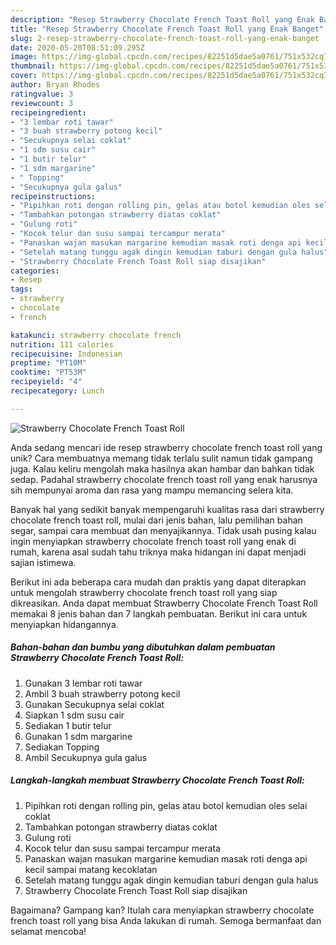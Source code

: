 ```yaml
---
description: "Resep Strawberry Chocolate French Toast Roll yang Enak Banget"
title: "Resep Strawberry Chocolate French Toast Roll yang Enak Banget"
slug: 2-resep-strawberry-chocolate-french-toast-roll-yang-enak-banget
date: 2020-05-20T08:51:09.295Z
image: https://img-global.cpcdn.com/recipes/82251d5dae5a0761/751x532cq70/strawberry-chocolate-french-toast-roll-foto-resep-utama.jpg
thumbnail: https://img-global.cpcdn.com/recipes/82251d5dae5a0761/751x532cq70/strawberry-chocolate-french-toast-roll-foto-resep-utama.jpg
cover: https://img-global.cpcdn.com/recipes/82251d5dae5a0761/751x532cq70/strawberry-chocolate-french-toast-roll-foto-resep-utama.jpg
author: Bryan Rhodes
ratingvalue: 3
reviewcount: 3
recipeingredient:
- "3 lembar roti tawar"
- "3 buah strawberry potong kecil"
- "Secukupnya selai coklat"
- "1 sdm susu cair"
- "1 butir telur"
- "1 sdm margarine"
- " Topping"
- "Secukupnya gula galus"
recipeinstructions:
- "Pipihkan roti dengan rolling pin, gelas atau botol kemudian oles selai coklat"
- "Tambahkan potongan strawberry diatas coklat"
- "Gulung roti"
- "Kocok telur dan susu sampai tercampur merata"
- "Panaskan wajan masukan margarine kemudian masak roti denga api kecil sampai matang kecoklatan"
- "Setelah matang tunggu agak dingin kemudian taburi dengan gula halus"
- "Strawberry Chocolate French Toast Roll siap disajikan"
categories:
- Resep
tags:
- strawberry
- chocolate
- french

katakunci: strawberry chocolate french 
nutrition: 111 calories
recipecuisine: Indonesian
preptime: "PT10M"
cooktime: "PT53M"
recipeyield: "4"
recipecategory: Lunch

---
```



![Strawberry Chocolate French Toast Roll](https://img-global.cpcdn.com/recipes/82251d5dae5a0761/751x532cq70/strawberry-chocolate-french-toast-roll-foto-resep-utama.jpg)

Anda sedang mencari ide resep strawberry chocolate french toast roll yang unik? Cara membuatnya memang tidak terlalu sulit namun tidak gampang juga. Kalau keliru mengolah maka hasilnya akan hambar dan bahkan tidak sedap. Padahal strawberry chocolate french toast roll yang enak harusnya sih mempunyai aroma dan rasa yang mampu memancing selera kita.

Banyak hal yang sedikit banyak mempengaruhi kualitas rasa dari strawberry chocolate french toast roll, mulai dari jenis bahan, lalu pemilihan bahan segar, sampai cara membuat dan menyajikannya. Tidak usah pusing kalau ingin menyiapkan strawberry chocolate french toast roll yang enak di rumah, karena asal sudah tahu triknya maka hidangan ini dapat menjadi sajian istimewa.




Berikut ini ada beberapa cara mudah dan praktis yang dapat diterapkan untuk mengolah strawberry chocolate french toast roll yang siap dikreasikan. Anda dapat membuat Strawberry Chocolate French Toast Roll memakai 8 jenis bahan dan 7 langkah pembuatan. Berikut ini cara untuk menyiapkan hidangannya.

<!--inarticleads1-->

##### Bahan-bahan dan bumbu yang dibutuhkan dalam pembuatan Strawberry Chocolate French Toast Roll:

1. Gunakan 3 lembar roti tawar
1. Ambil 3 buah strawberry potong kecil
1. Gunakan Secukupnya selai coklat
1. Siapkan 1 sdm susu cair
1. Sediakan 1 butir telur
1. Gunakan 1 sdm margarine
1. Sediakan  Topping
1. Ambil Secukupnya gula galus




<!--inarticleads2-->

##### Langkah-langkah membuat Strawberry Chocolate French Toast Roll:

1. Pipihkan roti dengan rolling pin, gelas atau botol kemudian oles selai coklat
1. Tambahkan potongan strawberry diatas coklat
1. Gulung roti
1. Kocok telur dan susu sampai tercampur merata
1. Panaskan wajan masukan margarine kemudian masak roti denga api kecil sampai matang kecoklatan
1. Setelah matang tunggu agak dingin kemudian taburi dengan gula halus
1. Strawberry Chocolate French Toast Roll siap disajikan




Bagaimana? Gampang kan? Itulah cara menyiapkan strawberry chocolate french toast roll yang bisa Anda lakukan di rumah. Semoga bermanfaat dan selamat mencoba!
